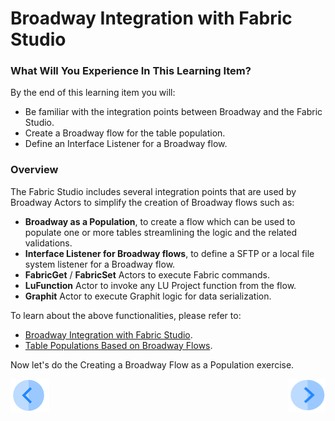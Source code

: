# Broadway Integration with Fabric Studio

### What Will You Experience In This Learning Item?

By the end of this learning item you will:

- Be familiar with the integration points between Broadway and the Fabric Studio.
- Create a Broadway flow for the table population.
- Define an Interface Listener for a Broadway flow.

### Overview

The Fabric Studio includes several integration points that are used by Broadway Actors to simplify the creation of Broadway flows such as:

* **Broadway as a Population**, to create a flow which can be used to populate one or more tables streamlining the logic and the related validations.
* **Interface Listener for Broadway flows**, to define a SFTP or a local file system listener for a Broadway flow.
* **FabricGet** / **FabricSet** Actors to execute Fabric commands.
* **LuFunction** Actor to invoke any LU Project function from the flow.
* **Graphit** Actor to execute Graphit logic for data serialization.

To learn about the above functionalities, please refer to:

* [Broadway Integration with Fabric Studio](/articles/19_Broadway/09_broadway_integration_with_Fabric.md).
* [Table Populations Based on Broadway Flows](/articles/07_table_population/14_table_population_based_Broadway.md).



Now let's do the Creating a Broadway Flow as a Population exercise.



[![Previous](/articles/images/Previous.png)](10_using_various_actors_exercise.md)[<img align="right" width="60" height="54" src="/articles/images/Next.png">](12_broadway_as_a_population_exercise.md)
